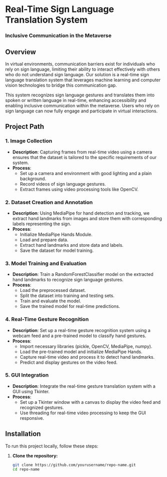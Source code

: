 # Real-Time Sign Language Translation System

### **Inclusive Communication in the Metaverse**

## Overview

In virtual environments, communication barriers exist for individuals who rely on sign language, limiting their ability to interact effectively with others who do not understand sign language. Our solution is a real-time sign language translation system that leverages machine learning and computer vision technologies to bridge this communication gap.

This system recognizes sign language gestures and translates them into spoken or written language in real-time, enhancing accessibility and enabling inclusive communication within the metaverse. Users who rely on sign language can now fully engage and participate in virtual interactions.

## Project Path

### 1. **Image Collection**
- **Description**: Capturing frames from real-time video using a camera ensures that the dataset is tailored to the specific requirements of our system.
- **Process**:
  - Set up a camera and environment with good lighting and a plain background.
  - Record videos of sign language gestures.
  - Extract frames using video processing tools like OpenCV.

### 2. **Dataset Creation and Annotation**
- **Description**: Using MediaPipe for hand detection and tracking, we extract hand landmarks from images and store them with corresponding labels representing the sign.
- **Process**:
  - Initialize MediaPipe Hands Module.
  - Load and prepare data.
  - Extract hand landmarks and store data and labels.
  - Save the dataset for model training.

### 3. **Model Training and Evaluation**
- **Description**: Train a RandomForestClassifier model on the extracted hand landmarks to recognize sign language gestures.
- **Process**:
  - Load the preprocessed dataset.
  - Split the dataset into training and testing sets.
  - Train and evaluate the model.
  - Save the trained model for real-time predictions.

### 4. **Real-Time Gesture Recognition**
- **Description**: Set up a real-time gesture recognition system using a webcam feed and a pre-trained model to classify hand gestures.
- **Process**:
  - Import necessary libraries (pickle, OpenCV, MediaPipe, numpy).
  - Load the pre-trained model and initialize MediaPipe Hands.
  - Capture real-time video and process it to detect hand landmarks.
  - Predict and display gestures on the video feed.

### 5. **GUI Integration**
- **Description**: Integrate the real-time gesture translation system with a GUI using Tkinter.
- **Process**:
  - Set up a Tkinter window with a canvas to display the video feed and recognized gestures.
  - Use threading for real-time video processing to keep the GUI responsive.

## Installation

To run this project locally, follow these steps:

1. **Clone the repository:**
   ```bash
   git clone https://github.com/yourusername/repo-name.git
   cd repo-name


